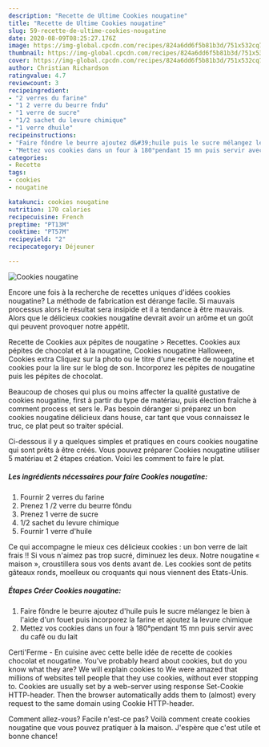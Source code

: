 ```yaml
---
description: "Recette de Ultime Cookies nougatine"
title: "Recette de Ultime Cookies nougatine"
slug: 59-recette-de-ultime-cookies-nougatine
date: 2020-08-09T08:25:27.176Z
image: https://img-global.cpcdn.com/recipes/824a6dd6f5b81b3d/751x532cq70/cookies-nougatine-photo-principale-de-la-recette.jpg
thumbnail: https://img-global.cpcdn.com/recipes/824a6dd6f5b81b3d/751x532cq70/cookies-nougatine-photo-principale-de-la-recette.jpg
cover: https://img-global.cpcdn.com/recipes/824a6dd6f5b81b3d/751x532cq70/cookies-nougatine-photo-principale-de-la-recette.jpg
author: Christian Richardson
ratingvalue: 4.7
reviewcount: 3
recipeingredient:
- "2 verres du farine"
- "1 2 verre du beurre fndu"
- "1 verre de sucre"
- "1/2 sachet du levure chimique"
- "1 verre dhuile"
recipeinstructions:
- "Faire fôndre le beurre ajoutez d&#39;huile puis le sucre mélangez le bien à l&#39;aide d&#39;un fouet puis incorporez la farine et ajoutez la levure chimique"
- "Mettez vos cookies dans un four à 180°pendant 15 mn puis servir avec du café ou du lait"
categories:
- Recette
tags:
- cookies
- nougatine

katakunci: cookies nougatine 
nutrition: 170 calories
recipecuisine: French
preptime: "PT13M"
cooktime: "PT57M"
recipeyield: "2"
recipecategory: Déjeuner

---
```



![Cookies nougatine](https://img-global.cpcdn.com/recipes/824a6dd6f5b81b3d/751x532cq70/cookies-nougatine-photo-principale-de-la-recette.jpg)

Encore une fois à la recherche de recettes uniques d'idées cookies nougatine? La méthode de fabrication est dérange facile. Si mauvais processus alors le résultat sera insipide et il a tendance à être mauvais. Alors que le délicieux cookies nougatine devrait avoir un arôme et un goût qui peuvent provoquer notre appétit.

Recette de Cookies aux pépites de nougatine &gt; Recettes. Cookies aux pépites de chocolat et à la nougatine, Cookies nougatine Halloween, Cookies extra Cliquez sur la photo ou le titre d&#39;une recette de nougatine et cookies pour la lire sur le blog de son. Incorporez les pépites de nougatine puis les pépites de chocolat.

Beaucoup de choses qui plus ou moins affecter la qualité gustative de cookies nougatine, first à partir du type de matériau, puis élection fraîche à comment process et sers le. Pas besoin déranger si préparez un bon cookies nougatine délicieux dans house, car tant que vous connaissez le truc, ce plat peut so traiter spécial.


Ci-dessous il y a quelques simples et pratiques en cours cookies nougatine qui sont prêts à être créés. Vous pouvez préparer Cookies nougatine utiliser 5 matériau et 2 étapes création. Voici les comment to faire le plat.

<!--inarticleads1-->

##### Les ingrédients nécessaires pour faire Cookies nougatine:

1. Fournir 2 verres du farine
1. Prenez 1 /2 verre du beurre fôndu
1. Prenez 1 verre de sucre
1.  1/2 sachet du levure chimique
1. Fournir 1 verre d&#39;huile


Ce qui accompagne le mieux ces délicieux cookies : un bon verre de lait frais !! Si vous n&#39;aimez pas trop sucré, diminuez les deux. Notre nougatine « maison », croustillera sous vos dents avant de. Les cookies sont de petits gâteaux ronds, moelleux ou croquants qui nous viennent des Etats-Unis. 

<!--inarticleads2-->

##### Étapes Créer Cookies nougatine:

1. Faire fôndre le beurre ajoutez d&#39;huile puis le sucre mélangez le bien à l&#39;aide d&#39;un fouet puis incorporez la farine et ajoutez la levure chimique
1. Mettez vos cookies dans un four à 180°pendant 15 mn puis servir avec du café ou du lait


Certi&#39;Ferme - En cuisine avec cette belle idée de recette de cookies chocolat et nougatine. You&#39;ve probably heard about cookies, but do you know what they are? We will explain cookies to We were amazed that millions of websites tell people that they use cookies, without ever stopping to. Cookies are usually set by a web-server using response Set-Cookie HTTP-header. Then the browser automatically adds them to (almost) every request to the same domain using Cookie HTTP-header. 


Comment allez-vous? Facile n'est-ce pas? Voilà comment create cookies nougatine que vous pouvez pratiquer à la maison. J'espère que c'est utile et bonne chance!
